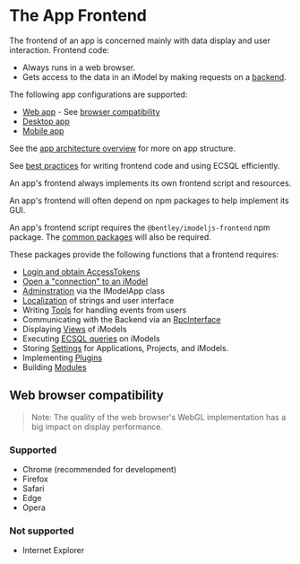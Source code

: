 # The App Frontend

The frontend of an app is concerned mainly with data display and user interaction. Frontend code:
* Always runs in a web browser.
* Gets access to the data in an iModel by making requests on a [backend](../backend/index.md).

The following app configurations are supported:
* [Web app](../App.md#web-apps) - See [browser compatibility](#web-browser-compatibility)
* [Desktop app](../App.md#desktop-apps)
* [Mobile app](../App.md#mobile-apps)

See the [app architecture overview](../SoftwareArchitecture.md) for more on app structure.

See [best practices](../backend/BestPractices.md) for writing frontend code and using ECSQL efficiently.

An app's frontend always implements its own frontend script and resources.

An app's frontend will often depend on npm packages to help implement its GUI.

An app's frontend script requires the `@bentley/imodeljs-frontend` npm package.
The [common packages](../common/index.md) will also be required.

These packages provide the following functions that a frontend requires:

* [Login and obtain AccessTokens](../common/AccessToken.md)
* [Open a "connection" to an iModel](./IModelConnection.md)
* [Adminstration](./IModelApp.md) via the IModelApp class
* [Localization](./Localization.md) of strings and user interface
* Writing [Tools](./Tools.md) for handling events from users
* Communicating with the Backend via an [RpcInterface](../RpcInterface.md)
* Displaying [Views](./Views.md) of iModels
* Executing [ECSQL queries](./ExecutingECSQL.md) on iModels
* Storing [Settings](./Settings.md) for Applications, Projects, and iModels.
* Implementing [Plugins](./Plugins.md)
* Building [Modules](./BuildingIModelJsModules.md)

## Web browser compatibility

> Note: The quality of the web browser's WebGL implementation has a big impact on display performance.

### Supported

* Chrome (recommended for development)
* Firefox
* Safari
* Edge
* Opera

### Not supported

* Internet Explorer
